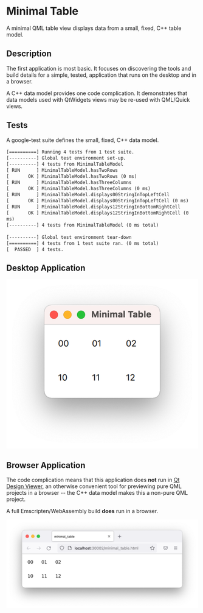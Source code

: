 # Minimal Table

A minimal QML table view displays data from a small, fixed, C++ table model.

## Description

The first application is most basic. It focuses on discovering the tools and build details for a simple, tested, application that runs on the desktop and in a browser.

A C++ data model provides one code complication. It demonstrates that data models used with QtWidgets views may be re-used with QML/Quick views.

## Tests

A google-test suite defines the small, fixed, C++ data model.

```
[==========] Running 4 tests from 1 test suite.
[----------] Global test environment set-up.
[----------] 4 tests from MinimalTableModel
[ RUN      ] MinimalTableModel.hasTwoRows
[       OK ] MinimalTableModel.hasTwoRows (0 ms)
[ RUN      ] MinimalTableModel.hasThreeColumns
[       OK ] MinimalTableModel.hasThreeColumns (0 ms)
[ RUN      ] MinimalTableModel.displays00StringInTopLeftCell
[       OK ] MinimalTableModel.displays00StringInTopLeftCell (0 ms)
[ RUN      ] MinimalTableModel.displays12StringInBottomRightCell
[       OK ] MinimalTableModel.displays12StringInBottomRightCell (0 ms)
[----------] 4 tests from MinimalTableModel (0 ms total)

[----------] Global test environment tear-down
[==========] 4 tests from 1 test suite ran. (0 ms total)
[  PASSED  ] 4 tests.
```

## Desktop Application

![Running on the desktop](Desktop.png)

## Browser Application

The code complication means that this application does **not** run in [Qt Design Viewer][01], an otherwise convenient tool for previewing pure QML projects in a browser -- the C++ data model makes this a non-pure QML project.

[01]: https://qt-webassembly.io/designviewer/
      "Qt Design Viewer, powered by web assembly"

A full Emscripten/WebAssembly build **does** run in a browser.

![Running in a browser](Browser.png)

